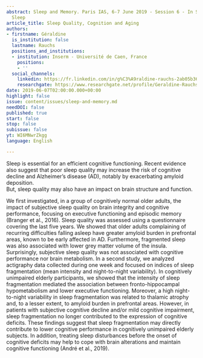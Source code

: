 ```yaml
---
abstract: Sleep and Memory. Paris IAS, 6-7 June 2019 - Session 6 - In Search of Lost
  Sleep
article_title: Sleep Quality, Cognition and Aging
authors:
- firstname: Géraldine
  is_institution: false
  lastname: Rauchs
  positions_and_institutions:
  - institution: Inserm - Université de Caen, France
    positions:
    - ''
  social_channels:
    linkedin: https://fr.linkedin.com/in/g%C3%A9raldine-rauchs-2ab05b36
    researchgate: https://www.researchgate.net/profile/Geraldine-Rauchs
date: 2019-06-07T02:00:00.000+00:00
highlight: false
issue: content/issues/sleep-and-memory.md
needDOI: false
published: true
start: false
stop: false
subissue: false
yt: WI6MNwrZkgg
language: English

---
```

Sleep is essential for an efficient cognitive functioning. Recent evidence also suggest that poor sleep quality may increase the risk of cognitive decline and Alzheimer’s disease (AD), notably by exacerbating amyloid deposition.  
But, sleep quality may also have an impact on brain structure and function.

  
We first investigated, in a group of cognitively normal older adults, the impact of subjective sleep quality on brain integrity and cognitive performance, focusing on executive functioning and episodic memory (Branger et al., 2016). Sleep quality was assessed using a questionnaire covering the last five years. We showed that older adults complaining of recurring difficulties falling asleep have greater amyloid burden in prefrontal areas, known to be early affected in AD. Furthermore, fragmented sleep was also associated with lower grey matter volume of the insula. Surprisingly, subjective sleep quality was not associated with cognitive performance nor brain metabolism. In a second study, we analyzed actigraphy data collected during one week and focused on indices of sleep fragmentation (mean intensity and night-to-night variability). In cognitively unimpaired elderly participants, we showed that the intensity of sleep fragmentation mediated the association between fronto-hippocampal hypometabolism and lower executive functioning. Moreover, a high night-to-night variability in sleep fragmentation was related to thalamic atrophy and, to a lesser extent, to amyloid burden in prefrontal areas. However, in patients with subjective cognitive decline and/or mild cognitive impairment, sleep fragmentation no longer contributed to the expression of cognitive deficits. These findings suggest that sleep fragmentation may directly contribute to lower cognitive performance in cognitively unimpaired elderly subjects. In addition, treating sleep disturbances before the onset of cognitive deficits may help to cope with brain alterations and maintain cognitive functioning (André et al., 2019).

<Youtube yt="WI6MNwrZkgg" caption="Sleep Quality, Cognition and Aging" start="false" stop="false"></Youtube>